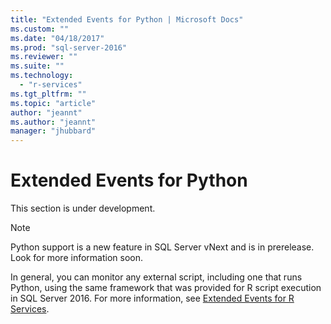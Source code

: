 ```yaml
---
title: "Extended Events for Python | Microsoft Docs"
ms.custom: ""
ms.date: "04/18/2017"
ms.prod: "sql-server-2016"
ms.reviewer: ""
ms.suite: ""
ms.technology: 
  - "r-services"
ms.tgt_pltfrm: ""
ms.topic: "article"
author: "jeannt"
ms.author: "jeannt"
manager: "jhubbard"
---
```

# Extended Events for Python

This section is under development.

> [!NOTE]
> Python support is a new feature in SQL Server vNext and is in prerelease. Look for more information soon.

In general, you can monitor any external script, including one that runs Python, using the same framework that was provided for R script execution in SQL Server 2016. For more information, see [Extended Events for R Services](../r/extended-events-for-sql-server-r-services.md).
